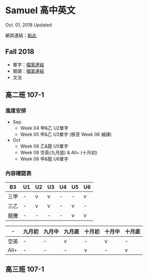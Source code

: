 # Samuel 高中英文
Oct. 01, 2018 Updated

網頁連結：[點此](https://syhpan.github.io/eng/)

## Fall 2018

- 單字：[檔案連結](https://github.com/CosinePiFly/eng/tree/master/vocab)
- 閱讀：[檔案連結](https://github.com/CosinePiFly/eng/tree/master/reading)
- 文法

## 高二班 107-1 

### 進度安排
- Sep
  - Week 04 甲&乙 U2單字
  - Week 05 甲&乙 U3單字 (移至 Week 06 補課)
- Oct
  - Week 06 乙&龍 U5單字
  - Week 08 空英(九月底) & All+ (十月初)
  - Week 08 甲&龍 U6單字

### 內容確認表

|B3|U1|U2|U3|U4|U5|U6|
|-|-|-|-|-|-|-|
|三甲|-|v|v|-|-|v|
|三乙|-|v|v|-|v|-|
|龍騰|-|-|-|-|v|v|

|-|九月初|九月中|九月底|十月初|十月中|十月底|
|-|-|-|-|-|-|-|
|空英|-|-|v|-|v|-|
|All+|-|-|-|v|-|v|


## 高三班 107-1
